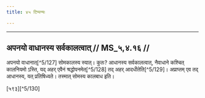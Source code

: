 ```yaml
---
title: ४५ टिप्पन्यः

---
```


[^5/124]: E2 om. sa

[^5/125]: E1 (v.l.): sūkṣmeta

[^5/126]: Vgl. zu MS 12.2.25

____________________________________________


## अपनयो वाधानस्य सर्वकालत्वात् // MS_५,४.१६ //

अपनयो वाधानात्[^5/127] सोमकालस्य स्यात्। कुतः? आधानस्य सर्वकालत्वात्, नैवाधाने कश्चित् कालनियमो ऽस्ति, यद् अहर् एवैनं श्रद्धोपनमेत्[^5/128] तद् अहर् आदधीतेति[^5/129]। अप्राप्तम् एव तद् आधानस्य, यत् प्रतिषिध्यते। तस्मात् सोमस्य कालबाध इति।

[५९३][^5/130]
